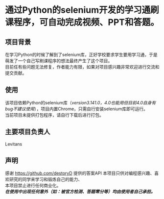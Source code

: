 # 通过Python的selenium开发的学习通刷课程序，可自动完成视频、PPT和答题。
## 项目背景
在学习Python的时候了解到了selenium库，正好学校要求学生要用学习通，于是萌发了一个自己写刷课程序的想法最终产生了这个项目。  
目前任有些问题无法修复，作者能力有限，如果对项目感兴趣非常欢迎进行交流和提交贡献。

## 使用
该项目依赖Python的selenium库（*version3.141.0，4.0也能用但目前4.0自身有bug不建议使用*），项目内置Chrome，只需自行安装selenium库即可运行。  
当前项目未提供打包程序，请自行下载后进行打包。

## 主要项目负责人
 Levitans
 
## 声明
感谢 https://github.com/destoryD 提供的答案API
本项目只供对编程感兴趣、喜欢研究的同学来学习和锻炼自己的能力、  
本项目禁止进行任何商业化。  
***在使用中出现任何意外（如：被官方检测、答题零分等）均由使用者自己承担。***
